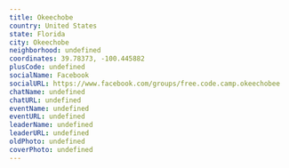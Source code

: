 ```yaml
---
title: Okeechobe
country: United States
state: Florida
city: Okeechobe
neighborhood: undefined
coordinates: 39.78373, -100.445882
plusCode: undefined
socialName: Facebook
socialURL: https://www.facebook.com/groups/free.code.camp.okeechobee
chatName: undefined
chatURL: undefined
eventName: undefined
eventURL: undefined
leaderName: undefined
leaderURL: undefined
oldPhoto: undefined
coverPhoto: undefined
---
```


